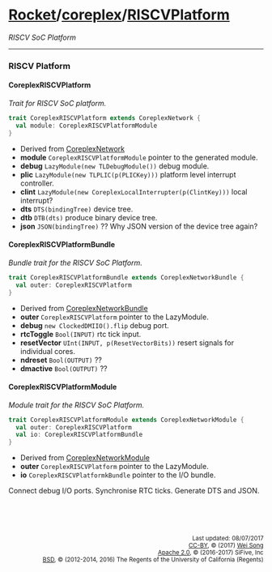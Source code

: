 [Rocket](../Readme.md)/[coreplex](../coreplex.md)/[RISCVPlatform](https://github.com/freechipsproject/rocket-chip/blob/master/src/main/scala/coreplex/RISCVPlatform.scala)
========================
*RISCV SoC Platform*

**********************

### RISCV Platform

#### CoreplexRISCVPlatform
*Trait for RISCV SoC platform.*

~~~scala
trait CoreplexRISCVPlatform extends CoreplexNetwork {
  val module: CoreplexRISCVPlatformModule
}
~~~

+ Derived from [CoreplexNetwork](CoreplexNetwork.md#coreplexnetwork)
+ **module** `CoreplexRISCVPlatformModule` pointer to the generated module.
+ **debug** `LazyModule(new TLDebugModule())` debug module.
+ **plic** `LazyModule(new TLPLIC(p(PLICKey)))` platform level interrupt controller.
+ **clint** `LazyModule(new CoreplexLocalInterrupter(p(ClintKey)))` local interrupt?
+ **dts** `DTS(bindingTree)` device tree.
+ **dtb** `DTB(dts)` produce binary device tree.
+ **json** `JSON(bindingTree)` ?? Why JSON version of the device tree again?

#### CoreplexRISCVPlatformBundle
*Bundle trait for the RISCV SoC Platform.*

~~~scala
trait CoreplexRISCVPlatformBundle extends CoreplexNetworkBundle {
  val outer: CoreplexRISCVPlatform
}
~~~

+ Derived from [CoreplexNetworkBundle](CoreplexNetwork.md#coreplexnetworkbundle)
+ **outer** `CoreplexRISCVPlatform` pointer to the LazyModule.
+ **debug** `new ClockedDMIIO().flip` debug port.
+ **rtcToggle** `Bool(INPUT)` rtc tick input.
+ **resetVector** `UInt(INPUT, p(ResetVectorBits))` resert signals for individual cores.
+ **ndreset** `Bool(OUTPUT)` ??
+ **dmactive** `Bool(OUTPUT)` ??

#### CoreplexRISCVPlatformModule
*Module trait for the RISCV SoC Platform.*

~~~scala
trait CoreplexRISCVPlatformModule extends CoreplexNetworkModule {
  val outer: CoreplexRISCVPlatform
  val io: CoreplexRISCVPlatformBundle
}
~~~~

+ Derived from [CoreplexNetworkModule](CoreplexNetwork.md#coreplexnetworkmodule)
+ **outer** `CoreplexRISCVPlatform` pointer to the LazyModule.
+ **io** `CoreplexRISCVPlatformkBundle` pointer to the I/O bundle.

Connect debug I/O ports. Synchronise RTC ticks. Generate DTS and JSON.


<br><br><br><p align="right">
<sub>
Last updated: 08/07/2017<br>
[CC-BY](https://creativecommons.org/licenses/by/3.0/), &copy; (2017) [Wei Song](mailto:wsong83@gmail.com)<br>
[Apache 2.0](https://github.com/freechipsproject/rocket-chip/blob/master/LICENSE.SiFive), &copy; (2016-2017) SiFive, Inc<br>
[BSD](https://github.com/freechipsproject/rocket-chip/blob/master/LICENSE.Berkeley), &copy; (2012-2014, 2016) The Regents of the University of California (Regents)
</sub>
</p>
